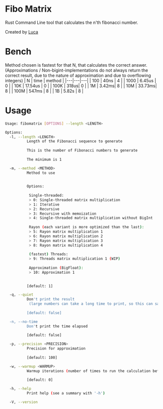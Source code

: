 # Fibo Matrix
Rust Command Line tool that calculates the n'th fibonacci number.

Created by [Luca](github.com/scooter1337)

# Bench
Method chosen is fastest for that N, that calculates the correct answer. (Approximations / Non-bigint-implementations do not always return the correct result, due to the nature of approximation and due to overflowing integers)
| N | time | method |
|---|---|---|
| 100 | 40ns | 4 |
| 1000 | 6.45us | 0 |
| 10K | 17.54us | 0 |
| 100K | 318us| 0 |
| 1M | 3.42ms| 8 |
| 10M | 33.73ms| 8 |
| 100M | 547ms | 8 |
| 1B | 5.82s | 8 |

# Usage
```bash
Usage: fibomatrix [OPTIONS] --length <LENGTH>

Options:
  -l, --length <LENGTH>
          Length of the Fibonacci sequence to generate
          
          This is the number of Fibonacci numbers to generate
          
          The minimum is 1

  -m, --method <METHOD>
          Method to use 
          
          
          Options: 
           
           Single-threaded: 
           > 0: Single-threaded matrix multiplication 
           > 1: Iterative 
           > 2: Recursive 
           > 3: Recursive with memoization 
           > 4: Single-threaded matrix multiplication without BigInt 
           
           Rayon (each variant is more optimized than the last): 
           > 5: Rayon matrix multiplication 1 
           > 6: Rayon matrix multiplication 2 
           > 7: Rayon matrix multiplication 3 
           > 8: Rayon matrix multiplication 4 
           
           (fastest) Threads: 
           > 9: Threads matrix multiplication 1 (WIP) 
           
           Approximation (BigFloat): 
           > 10: Approximation 1 
          
          
          [default: 1]

  -q, --quiet
          Don't print the result 
           (large numbers can take a long time to print, so this can save a lot of time)
          
          [default: false]

  -n, --no-time
          Don't print the time elapsed
          
          [default: false]

  -p, --precision <PRECISION>
          Precision for approximation
          
          [default: 100]

  -w, --warmup <WARMUP>
          Warmup iterations (number of times to run the calculation before timing it)
          
          [default: 0]

  -h, --help
          Print help (see a summary with '-h')

  -V, --version

```
